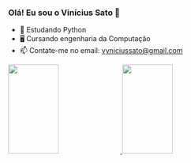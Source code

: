 ### Olá! Eu sou o Vinícius Sato 👋
 
- 🌱 Estudando Python
- 🖥️ Cursando engenharia da Computação
- 📫 Contate-me no email: vyniciussato@gmail.com

<div>
<a href="https://github.com/ViniSato">
<img height="180em" <img width="45%" src="https://github-readme-stats.vercel.app/api/top-langs/?username=ViniSato&layout=compact&langs_count=7&theme=dracula"/>
<img height="180em" <img width="45%" src="https://github-readme-stats.vercel.app/api?username=ViniSato&show_icons=true&theme=dracula&include_all_commits=true&count_private=true"/>
</div>
